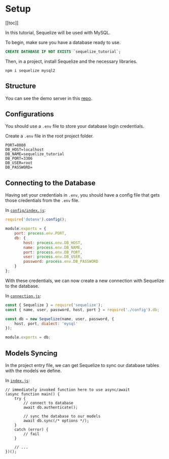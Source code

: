 # Setup

[[toc]]

In this tutorial, Sequelize will be used with MySQL.

To begin, make sure you have a database ready to use.

```sql
CREATE DATABASE IF NOT EXISTS `sequelize_tutorial`;
```

Then, in a project, install Sequelize and the necessary libraries.

```
npm i sequelize mysql2
```

## Structure

You can see the demo server in this [repo](https://github.com/chungkw/sequelize_tutorial/tree/main/server).

## Configurations

You should use a `.env` file to store your database login credentials.

Create a `.env` file in the root project folder.

```{5-6}
PORT=8080
DB_HOST=localhost
DB_NAME=sequelize_tutorial
DB_PORT=3306
DB_USER=root
DB_PASSWORD=
```

## Connecting to the Database

Having set your credentials in `.env`, you should have a config file that gets those credentials from the `.env` file.

In [`config/index.js`](../server/src/config/index.js):

```js
require('dotenv').config();

module.exports = {
    port: process.env.PORT,
    db: {
        host: process.env.DB_HOST,
        name: process.env.DB_NAME,
        port: process.env.DB_PORT,
        user: process.env.DB_USER,
        password: process.env.DB_PASSWORD
    }
};
```

With these credentials, we can now create a new connection with Sequelize to the database.

In [`connection.js`](../server/src/config/connection.js):

```js
const { Sequelize } = require('sequelize');
const { name, user, password, host, port } = require('./config').db;

const db = new Sequelize(name, user, password, {
    host, port, dialect: 'mysql'
});

module.exports = db;
```

## Models Syncing

In the project entry file, we can get Sequelize to sync our database tables with the models we define.

In [`index.js`](../server/src/index.js):

```js{7-8}
// immediately invoked function here to use async/await
(async function main() {
    try {
        // connect to database
        await db.authenticate();

        // sync the database to our models
        await db.sync(/* options */);
    }
    catch (error) {
        // fail
    }

    // ...
})();
```
